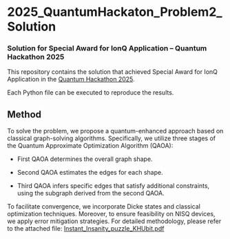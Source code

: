 # 2025_QuantumHackaton_Problem2_Solution

### Solution for Special Award for IonQ Application – Quantum Hackathon 2025
This repository contains the solution that achieved Special Award for IonQ Application in the [Quantum Hackathon 2025](https://qhackathon.kr/2025/?p=0401&idx=5524).

Each Python file can be executed to reproduce the results.

## Method
To solve the problem, we propose a quantum-enhanced approach based on classical graph-solving algorithms. Specifically, we utilize three stages of the Quantum Approximate Optimization Algorithm (QAOA):

* First QAOA determines the overall graph shape.

* Second QAOA estimates the edges for each shape.

* Third QAOA infers specific edges that satisfy additional constraints, using the subgraph derived from the second QAOA.

To facilitate convergence, we incorporate Dicke states and classical optimization techniques. Moreover, to ensure feasibility on NISQ devices, we apply error mitigation strategies. For detailed methodology, please refer to the attached file: [Instant_Insanity_puzzle_KHUbit.pdf](https://github.com/mu08014/2025_QuantumHackaton_Problem2_Solution/blob/main/Instant%20Insanity%20puzzle_KHUbit.pdf)
